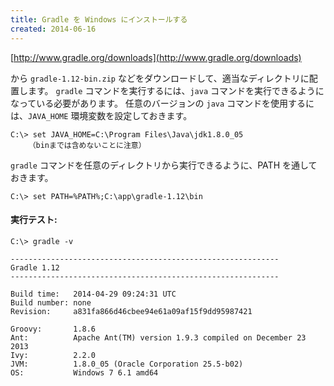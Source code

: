 ```yaml
---
title: Gradle を Windows にインストールする
created: 2014-06-16
---
```


[http://www.gradle.org/downloads](http://www.gradle.org/downloads)

から `gradle-1.12-bin.zip` などをダウンロードして、適当なディレクトリに配置します。
`gradle` コマンドを実行するには、`java` コマンドを実行できるようになっている必要があります。
任意のバージョンの `java` コマンドを使用するには、`JAVA_HOME` 環境変数を設定しておきます。

```
C:\> set JAVA_HOME=C:\Program Files\Java\jdk1.8.0_05
    （binまでは含めないことに注意）
```

`gradle` コマンドを任意のディレクトリから実行できるように、PATH を通しておきます。

```
C:\> set PATH=%PATH%;C:\app\gradle-1.12\bin
```

#### 実行テスト:

```
C:\> gradle -v

------------------------------------------------------------
Gradle 1.12
------------------------------------------------------------

Build time:   2014-04-29 09:24:31 UTC
Build number: none
Revision:     a831fa866d46cbee94e61a09af15f9dd95987421

Groovy:       1.8.6
Ant:          Apache Ant(TM) version 1.9.3 compiled on December 23 2013
Ivy:          2.2.0
JVM:          1.8.0_05 (Oracle Corporation 25.5-b02)
OS:           Windows 7 6.1 amd64
```
